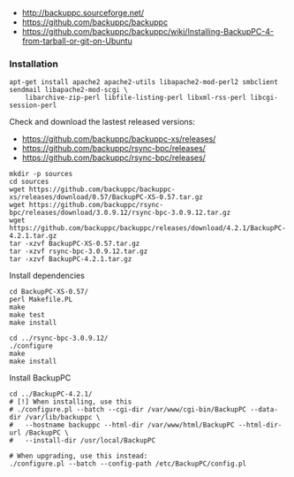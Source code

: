 * http://backuppc.sourceforge.net/
* https://github.com/backuppc/backuppc
* https://github.com/backuppc/backuppc/wiki/Installing-BackupPC-4-from-tarball-or-git-on-Ubuntu

### Installation

```shell
apt-get install apache2 apache2-utils libapache2-mod-perl2 smbclient sendmail libapache2-mod-scgi \
    libarchive-zip-perl libfile-listing-perl libxml-rss-perl libcgi-session-perl
```
Check and download the lastest released versions:
* https://github.com/backuppc/backuppc-xs/releases/
* https://github.com/backuppc/rsync-bpc/releases/
* https://github.com/backuppc/rsync-bpc/releases/
```shell
mkdir -p sources
cd sources
wget https://github.com/backuppc/backuppc-xs/releases/download/0.57/BackupPC-XS-0.57.tar.gz
wget https://github.com/backuppc/rsync-bpc/releases/download/3.0.9.12/rsync-bpc-3.0.9.12.tar.gz
wget https://github.com/backuppc/backuppc/releases/download/4.2.1/BackupPC-4.2.1.tar.gz
tar -xzvf BackupPC-XS-0.57.tar.gz
tar -xzvf rsync-bpc-3.0.9.12.tar.gz
tar -xzvf BackupPC-4.2.1.tar.gz
```
Install dependencies
```shell
cd BackupPC-XS-0.57/
perl Makefile.PL
make
make test
make install

cd ../rsync-bpc-3.0.9.12/
./configure
make
make install
```
Install BackupPC
```shell
cd ../BackupPC-4.2.1/
# [!] When installing, use this
# ./configure.pl --batch --cgi-dir /var/www/cgi-bin/BackupPC --data-dir /var/lib/backuppc \
#   --hostname backuppc --html-dir /var/www/html/BackupPC --html-dir-url /BackupPC \
#   --install-dir /usr/local/BackupPC

# When upgrading, use this instead:
./configure.pl --batch --config-path /etc/BackupPC/config.pl
```
